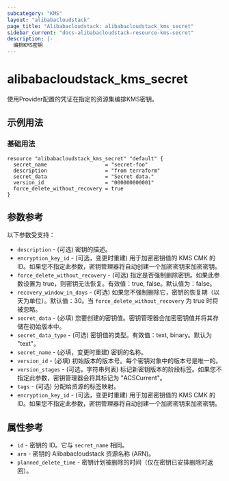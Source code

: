 ```yaml
---
subcategory: "KMS"
layout: "alibabacloudstack"
page_title: "Alibabacloudstack: alibabacloudstack_kms_secret"
sidebar_current: "docs-alibabacloudstack-resource-kms-secret"
description: |-
  编排KMS密钥
---
```


# alibabacloudstack_kms_secret

使用Provider配置的凭证在指定的资源集编排KMS密钥。



## 示例用法

### 基础用法

```
resource "alibabacloudstack_kms_secret" "default" {
  secret_name                   = "secret-foo"
  description                   = "from terraform"
  secret_data                   = "Secret data."
  version_id                    = "000000000001"
  force_delete_without_recovery = true
}
```

## 参数参考

以下参数受支持：

* `description` - (可选) 密钥的描述。
* `encryption_key_id` - (可选，变更时重建) 用于加密密钥值的 KMS CMK 的 ID。如果您不指定此参数，密钥管理器将自动创建一个加密密钥来加密密钥。
* `force_delete_without_recovery` - (可选) 指定是否强制删除密钥。如果此参数设置为 true，则密钥无法恢复。有效值：true, false。默认值为：false。
* `recovery_window_in_days` - (可选) 如果您不强制删除它，密钥的恢复期（以天为单位）。默认值：30。当 `force_delete_without_recovery` 为 true 时将被忽略。
* `secret_data` - (必填) 您要创建的密钥值。密钥管理器会加密密钥值并将其存储在初始版本中。
* `secret_data_type` - (可选) 密钥值的类型。有效值：text, binary。默认为 "text"。
* `secret_name` - (必填，变更时重建) 密钥的名称。
* `version_id` - (必填) 初始版本的版本号。每个密钥对象中的版本号是唯一的。
* `version_stages` - (可选，字符串列表) 标记新密钥版本的阶段标签。如果您不指定此参数，密钥管理器会将其标记为 "ACSCurrent"。
* `tags` - (可选) 分配给资源的标签映射。
* `encryption_key_id` - (可选，变更时重建) 用于加密密钥值的 KMS CMK 的 ID。如果您不指定此参数，密钥管理器将自动创建一个加密密钥来加密密钥。

## 属性参考

* `id` - 密钥的 ID。它与 `secret_name` 相同。
* `arn` - 密钥的 Alibabacloudstack 资源名称 (ARN)。
* `planned_delete_time` - 密钥计划被删除的时间（仅在密钥已安排删除时返回）。